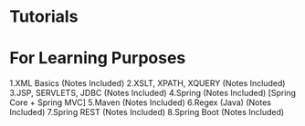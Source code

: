# Tutorials 
# For Learning Purposes
1.XML Basics (Notes Included)
2.XSLT, XPATH, XQUERY (Notes Included)
3.JSP, SERVLETS, JDBC (Notes Included)
4.Spring (Notes Included) [Spring Core + Spring MVC]
5.Maven (Notes Included)
6.Regex (Java) (Notes Included)
7.Spring REST (Notes Included)
8.Spring Boot (Notes Included)
